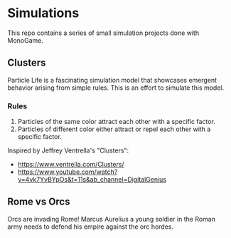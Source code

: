 # Simulations

This repo contains a series of small simulation projects done with MonoGame.

## Clusters

Particle Life is a fascinating simulation model that showcases emergent behavior arising from simple rules.
This is an effort to simulate this model.

### Rules

1. Particles of the same color attract each other with a specific factor.
2. Particles of different color either attract or repel each other with a specific factor.

Inspired by Jeffrey Ventrella's "Clusters":

- https://www.ventrella.com/Clusters/
- https://www.youtube.com/watch?v=4vk7YvBYpOs&t=11s&ab_channel=DigitalGenius

## Rome vs Orcs

Orcs are invading Rome! Marcus Aurelius a young soldier in the Roman army needs to defend his empire against the orc hordes.
